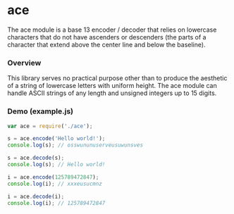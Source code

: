 # ace
The ace module is a base 13 encoder / decoder that relies on lowercase characters that do not have ascenders or descenders (the parts of a character that extend above the center line and below the baseline).

### Overview
This library serves no practical purpose other than to produce the aesthetic of a string of lowercase letters with uniform height. The ace module can handle ASCII strings of any length and unsigned integers up to 15 digits.

### Demo (example.js)

```javascript
var ace = require('./ace');

s = ace.encode('Hello world!');
console.log(s); // osswununuserveusuwunsves

s = ace.decode(s);
console.log(s); // Hello world!

i = ace.encode(125789472847);
console.log(i); // xxxeusucmnz

i = ace.decode(i);
console.log(i); // 125789472847
```